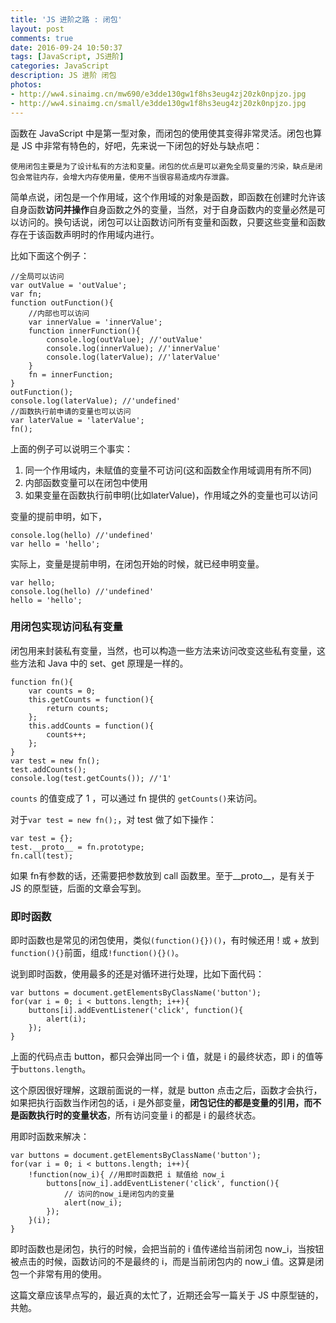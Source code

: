 ```yaml
---
title: 'JS 进阶之路 : 闭包'
layout: post
comments: true
date: 2016-09-24 10:50:37
tags: [JavaScript, JS进阶]
categories: JavaScript
description: JS 进阶 闭包
photos:
- http://ww4.sinaimg.cn/mw690/e3dde130gw1f8hs3eug4zj20zk0npjzo.jpg
- http://ww4.sinaimg.cn/small/e3dde130gw1f8hs3eug4zj20zk0npjzo.jpg
---
```

函数在 JavaScript 中是第一型对象，而闭包的使用使其变得非常灵活。闭包也算是 JS 中非常有特色的，好吧，先来说一下闭包的好处与缺点吧：

`使用闭包主要是为了设计私有的方法和变量。闭包的优点是可以避免全局变量的污染，缺点是闭包会常驻内存，会增大内存使用量，使用不当很容易造成内存泄露。`
<!--more-->

简单点说，闭包是一个作用域，这个作用域的对象是函数，即函数在创建时允许该自身函数**访问并操作**自身函数之外的变量，当然，对于自身函数内的变量必然是可以访问的。换句话说，闭包可以让函数访问所有变量和函数，只要这些变量和函数存在于该函数声明时的作用域内进行。

比如下面这个例子：

```
//全局可以访问
var outValue = 'outValue';
var fn;
function outFunction(){
	//内部也可以访问
	var innerValue = 'innerValue';
	function innerFunction(){
		console.log(outValue); //'outValue'
		console.log(innerValue); //'innerValue'
		console.log(laterValue); //'laterValue'
	}
	fn = innerFunction;
}
outFunction();
console.log(laterValue); //'undefined'
//函数执行前申请的变量也可以访问
var laterValue = 'laterValue';
fn();
```

上面的例子可以说明三个事实：

1. 同一个作用域内，未赋值的变量不可访问(这和函数全作用域调用有所不同)
2. 内部函数变量可以在闭包中使用
3. 如果变量在函数执行前申明(比如laterValue)，作用域之外的变量也可以访问

变量的提前申明，如下，
```
console.log(hello) //'undefined'
var hello = 'hello';
```

实际上，变量是提前申明，在闭包开始的时候，就已经申明变量。

```
var hello;
console.log(hello) //'undefined'
hello = 'hello';
```

### 用闭包实现访问私有变量

闭包用来封装私有变量，当然，也可以构造一些方法来访问改变这些私有变量，这些方法和 Java 中的 set、get 原理是一样的。

```
function fn(){
	var counts = 0;
	this.getCounts = function(){
		return counts;
	};
	this.addCounts = function(){
		counts++;
	};
}
var test = new fn();
test.addCounts();
console.log(test.getCounts()); //'1'
```

`counts` 的值变成了 1 ，可以通过 fn 提供的 `getCounts()`来访问。

对于`var test = new fn();`，对 test 做了如下操作：

```
var test = {};
test.__proto__ = fn.prototype;
fn.call(test);
```

如果 fn有参数的话，还需要把参数放到 call 函数里。至于\_\_proto__，是有关于 JS 的原型链，后面的文章会写到。

### 即时函数

即时函数也是常见的闭包使用，类似`(function(){})()`，有时候还用 ! 或 + 放到`function(){}`前面，组成`!function(){}()`。

说到即时函数，使用最多的还是对循环进行处理，比如下面代码：

```
var buttons = document.getElementsByClassName('button');
for(var i = 0; i < buttons.length; i++){
	buttons[i].addEventListener('click', function(){
		alert(i);
	});
}
```

上面的代码点击 button，都只会弹出同一个 i 值，就是 i 的最终状态，即 i 的值等于`buttons.length`。

这个原因很好理解，这跟前面说的一样，就是 button 点击之后，函数才会执行，如果把执行函数当作闭包的话，i 是外部变量，**闭包记住的都是变量的引用，而不是函数执行时的变量状态**，所有访问变量 i 的都是 i 的最终状态。

用即时函数来解决：

```
var buttons = document.getElementsByClassName('button');
for(var i = 0; i < buttons.length; i++){
	!function(now_i){ //用即时函数把 i 赋值给 now_i
		buttons[now_i].addEventListener('click', function(){
			// 访问的now_i是闭包内的变量
			alert(now_i);
		});
	}(i);
}
```

即时函数也是闭包，执行的时候，会把当前的 i 值传递给当前闭包 now\_i，当按钮被点击的时候，函数访问的不是最终的 i，而是当前闭包内的 now\_i 值。这算是闭包一个非常有用的使用。

这篇文章应该早点写的，最近真的太忙了，近期还会写一篇关于 JS 中原型链的，共勉。